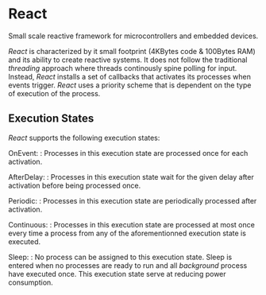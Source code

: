 # React

Small scale reactive framework for microcontrollers and embedded devices.

_React_ is characterized by it small footprint (4KBytes code & 100Bytes RAM) and its ability to create reactive systems.  It does not follow the traditional _threading_ approach where threads continously spine polling for input.  Instead, _React_ installs a set of callbacks that activates its processes when events trigger.  _React_ uses a priority scheme that is dependent on the type of execution of the process.

## Execution States

_React_ supports the following execution states:

OnEvent:
: Processes in this execution state are processed once for each activation.

AfterDelay:
: Processes in this execution state wait for the given delay after activation before being processed once.

Periodic:
: Processes in this execution state are periodically processed after activation.

Continuous:
: Processes in this execution state are processed at most once every time a process from any of the aforementionned execution state is executed.

Sleep:
: No process can be assigned to this execution state.  Sleep is entered when no processes are ready to run and all _background_ process have executed once.  This execution state serve at reducing power consumption.

